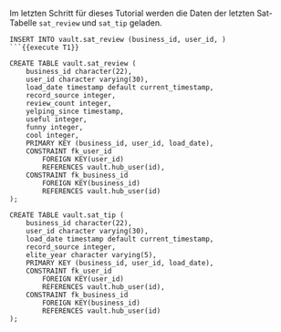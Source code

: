 Im letzten Schritt für dieses Tutorial werden die Daten der letzten Sat-Tabelle `sat_review` und `sat_tip` geladen.

```
INSERT INTO vault.sat_review (business_id, user_id, )
```{{execute T1}}

CREATE TABLE vault.sat_review (
    business_id character(22),
    user_id character varying(30),
    load_date timestamp default current_timestamp,
    record_source integer,
    review_count integer,
    yelping_since timestamp,
    useful integer,
    funny integer,
    cool integer,
    PRIMARY KEY (business_id, user_id, load_date),
    CONSTRAINT fk_user_id
        FOREIGN KEY(user_id) 
        REFERENCES vault.hub_user(id),
    CONSTRAINT fk_business_id
        FOREIGN KEY(business_id) 
        REFERENCES vault.hub_user(id)
);

CREATE TABLE vault.sat_tip (
    business_id character(22),
    user_id character varying(30),
    load_date timestamp default current_timestamp,
    record_source integer,
    elite_year character varying(5),
    PRIMARY KEY (business_id, user_id, load_date),
    CONSTRAINT fk_user_id
        FOREIGN KEY(user_id) 
        REFERENCES vault.hub_user(id),
    CONSTRAINT fk_business_id
        FOREIGN KEY(business_id) 
        REFERENCES vault.hub_user(id)
);